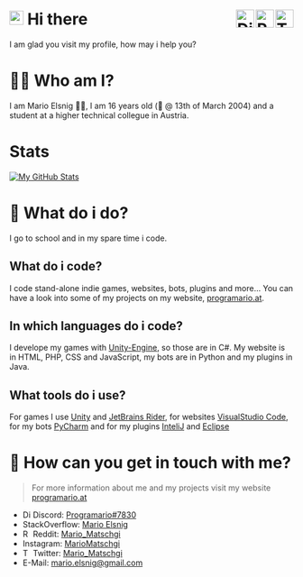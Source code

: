 # <img src="https://media.giphy.com/media/hvRJCLFzcasrR4ia7z/giphy.gif" width="25px"> Hi there <a href="https://twitter.com/Mario_Matschgi"><img align="right" alt="Twitter" title="Twitter" height="32" width="32" src="https://raw.githubusercontent.com/peterthehan/peterthehan/master/assets/twitter.svg"></a> <a href="https://www.reddit.com/r/Programario"><img align="right" alt="Reddit" title="Reddit" height="32" width="32" src="https://raw.githubusercontent.com/peterthehan/peterthehan/master/assets/reddit.svg"></a> <a href="https://discordapp.com/users/294161179130068992"><img align="right" alt="Discord" title="Discord" height="32" width="32" src="https://raw.githubusercontent.com/peterthehan/peterthehan/master/assets/discord.svg"></a>
I am glad you visit my profile, how may i help you?

# 👨‍💻 Who am I?
I am Mario Elsnig 👨‍🎓, I am 16 years old (🎂 @ 13th of March 2004) and a student at a higher technical collegue in Austria.

# Stats
[![My GitHub Stats](https://github-readme-stats.vercel.app/api/?username=MarioMatschgi&count_private=true&theme=tokyonight&showicons=true)]()

# 📑 What do i do?
I go to school and in my spare time i code.

## What do i code?
I code stand-alone indie games, websites, bots, plugins and more...
You can have a look into some of my projects on my website, [programario.at](https://www.programario.at).

## In which languages do i code?
I develope my games with [Unity-Engine](https://unity.com), so those are in C#. My website is in HTML, PHP, CSS and JavaScript, my bots are in Python and my plugins in Java.

## What tools do i use?
For games I use [Unity](https://unity.com) and [JetBrains Rider](https://www.jetbrains.com/rider/), for websites [VisualStudio Code](https://code.visualstudio.com), for my bots [PyCharm](https://www.jetbrains.com/pycharm/) and for my plugins [InteliJ](https://www.jetbrains.com/idea/) and [Eclipse](https://www.jetbrains.com/idea/)

# 💬 How can you get in touch with me?
> For more information about me and my projects visit my website [programario.at][programario]
- <img alt="Discord" title="Discord" height="14" width="14" src="https://raw.githubusercontent.com/peterthehan/peterthehan/master/assets/discord.svg"> Discord: [Programario#7830](https://discordapp.com/users/294161179130068992)
- StackOverflow: [Mario Elsnig](https://stackoverflow.com/users/14065298/mario-elsnig?tab=profile)
- <img alt="Reddit" title="Reddit" height="14" width="14" src="https://raw.githubusercontent.com/peterthehan/peterthehan/master/assets/reddit.svg"> Reddit: [Mario_Matschgi](https://www.reddit.com/user/Mario_Matschgi)
- Instagram: [MarioMatschgi](https://www.instagram.com/mariomatschgi/)
- <img alt="Twitter" title="Twitter" height="14" width="14" src="https://raw.githubusercontent.com/peterthehan/peterthehan/master/assets/twitter.svg"> Twitter: [Mario_Matschgi](https://twitter.com/Mario_Matschgi)
- E-Mail: [mario.elsnig@gmail.com](mailto:mario.elsnig@gmail.com)

[programario]: https://www.programario.at "programario.at"
